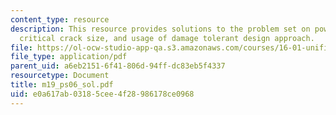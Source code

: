 ```yaml
---
content_type: resource
description: This resource provides solutions to the problem set on power density,
  critical crack size, and usage of damage tolerant design approach.
file: https://ol-ocw-studio-app-qa.s3.amazonaws.com/courses/16-01-unified-engineering-i-ii-iii-iv-fall-2005-spring-2006/e0a617ab03185cee4f28986178ce0968_m19_ps06_sol.pdf
file_type: application/pdf
parent_uid: a6eb2151-6f41-806d-94ff-dc83eb5f4337
resourcetype: Document
title: m19_ps06_sol.pdf
uid: e0a617ab-0318-5cee-4f28-986178ce0968
---
```

